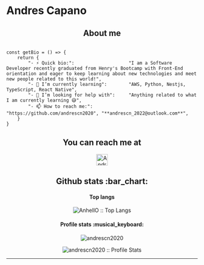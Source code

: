 # Andres Capano

<h2 align="center">About me</h2>

```golang

const getBio = () => {
	return {
		"- ⚡ Quick bio:":                    "I am a Software Developer recently graduated from Henry's Bootcamp with Front-End orientation and eager to keep learning about new technologies and meet new people related to this world!",
		"- 🌱 I’m currently learning":        "AWS, Python, Nestjs, TypeScript, React Native",
		"- 🤔 I’m looking for help with":     "Anything related to what I am currently learning 😅",
		"- 📫 How to reach me:":              "https://github.com/andrescn2020", "**andrescn_2022@outlook.com**",
	}
}
```

<h2 align="center">You can reach me at</h2>

<p align="center">

  <a href="https://www.linkedin.com/in/andrescapano">
    <img src="https://www.vectorlogo.zone/logos/linkedin/linkedin-icon.svg" alt="Andres Capano LinkedIn Profile" height="30" width="30">
  </a>
	
</p>

<h2 align="center">Github stats :bar_chart:</h2>

<h4 align="center">Top langs</h4>

<p align="center"><img src="https://github-readme-stats.vercel.app/api/top-langs/?username=andrescn2020&langs_count=10&theme=tokyonight&layout=compact" alt="AnhellO :: Top Langs" /></p>

<h4 align="center">Profile stats :musical_keyboard:</h4>

<p align="center"><img src="https://github-readme-streak-stats.herokuapp.com/?user=andrescn2020&" alt="andrescn2020" /></p>

<p align="center"><img src="https://github-readme-stats.vercel.app/api?username=andrescn2020&show_icons=true&theme=synthwave" alt="andrescn2020 :: Profile Stats" /></p>

---


